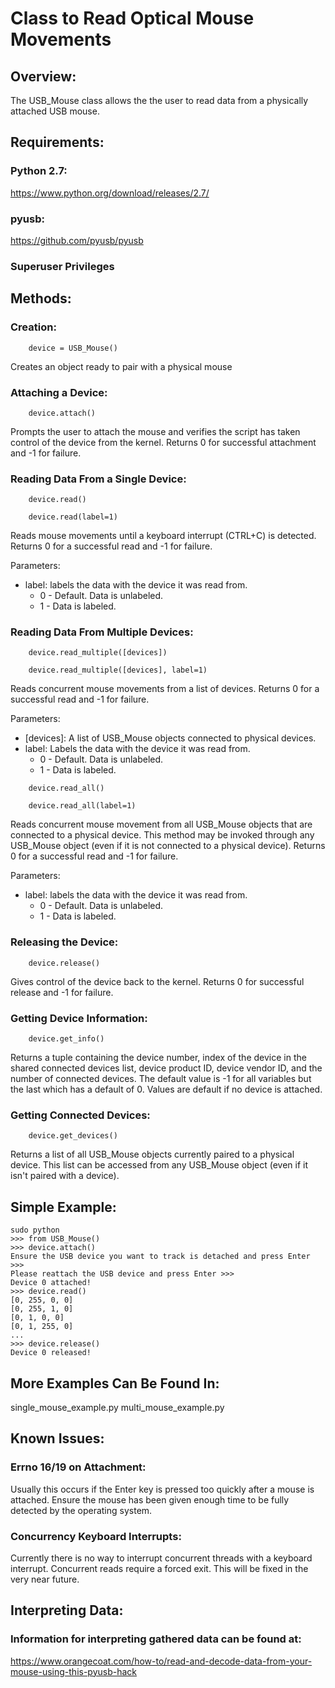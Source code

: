 # Class to Read Optical Mouse Movements

## Overview:
The USB_Mouse class allows the the user to read data from a
physically attached USB mouse. 

## Requirements:
###	Python 2.7:
https://www.python.org/download/releases/2.7/

###	pyusb:
https://github.com/pyusb/pyusb

###	Superuser Privileges

## Methods:
### 	Creation: 
```
	device = USB_Mouse()
```
Creates an object ready to pair with a physical mouse

###	Attaching a Device:
```
	device.attach()
```
Prompts the user to attach the mouse and verifies the
script has taken control of the device from the kernel.
Returns 0 for successful attachment and -1 for failure.

###	Reading Data From a Single Device:
```
	device.read()

	device.read(label=1)
```
Reads mouse movements until a keyboard interrupt (CTRL+C)
is detected.
Returns 0 for a successful read and -1 for failure.

Parameters: 
* label: labels the data with the device it was read from.
	* 0 - Default. Data is unlabeled.
	* 1 - Data is labeled.

### Reading Data From Multiple Devices:
```
	device.read_multiple([devices]) 
					
	device.read_multiple([devices], label=1)
```
Reads concurrent mouse movements from a list of devices.
Returns 0 for a successful read and -1 for failure.

Parameters: 
* [devices]: A list of USB_Mouse objects connected to physical devices.
* label: Labels the data with the device it was read from.
	* 0 - Default. Data is unlabeled.
	* 1 - Data is labeled.

```
	device.read_all()
	
	device.read_all(label=1)
```
Reads concurrent mouse movement from all USB_Mouse objects that
are connected to a physical device. This method may be invoked 
through any USB_Mouse object (even if it is not connected to a
physical device).
Returns 0 for a successful read and -1 for failure.

Parameters: 
* label: labels the data with the device it was read from.
	* 0 - Default. Data is unlabeled.
	* 1 - Data is labeled.

###	Releasing the Device:
```
	device.release()
```
Gives control of the device back to the kernel. 
Returns 0 for successful release and -1 for failure.

### Getting Device Information:
```
	device.get_info()
```
Returns a tuple containing the device number, index of the device
in the shared connected devices list, device product ID,
device vendor ID, and the number of connected devices. The default
value is -1 for all variables but the last which has a default of 0.
Values are default if no device is attached.

### Getting Connected Devices:
```
	device.get_devices()
```
Returns a list of all USB_Mouse objects currently paired to a physical
device. This list can be accessed from any USB_Mouse object (even
if it isn't paired with a device).
			  
##	Simple Example:
``` 
sudo python 
>>> from USB_Mouse()
>>> device.attach()
Ensure the USB device you want to track is detached and press Enter >>>
Please reattach the USB device and press Enter >>>
Device 0 attached!
>>> device.read()
[0, 255, 0, 0]
[0, 255, 1, 0]
[0, 1, 0, 0]
[0, 1, 255, 0]
...
>>> device.release()
Device 0 released!
```

## More Examples Can Be Found In:
single_mouse_example.py
multi_mouse_example.py

## Known Issues:
### Errno 16/19 on Attachment:
Usually this occurs if the Enter key is pressed too quickly after a
mouse is attached. Ensure the mouse has been given enough time to 
be fully detected by the operating system.

### Concurrency Keyboard Interrupts:
Currently there is no way to interrupt concurrent threads with a keyboard interrupt.
Concurrent reads require a forced exit. This will be fixed in the very near future.

## Interpreting Data:
### Information for interpreting gathered data can be found at:
https://www.orangecoat.com/how-to/read-and-decode-data-from-your-mouse-using-this-pyusb-hack
